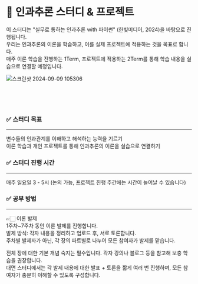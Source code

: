# 💫 인과추론 스터디 & 프로젝트
이 스터디는 "실무로 통하는 인과추론 with 파이썬" (한빛미디어, 2024)을 바탕으로 진행됩니다. </br>
우리는 인과추론의 이론을 학습하고, 이를 실제 프로젝트에 적용하는 것을 목표로 합니다. </br>
매주 이론 학습을 진행하는 1Term, 프로젝트에 적용하는 2Term를 통해 학습 내용을 실습으로 연결할 예정입니다.</br>

![스크린샷 2024-09-09 105306](https://github.com/user-attachments/assets/f8301f98-7a8b-46be-a6fa-47fc8a50ec5b)

</br></br></br>



### ✅ 스터디 목표</br>
---
변수들의 인과관계를 이해하고 해석하는 능력을 기르기</br>
이론 학습과 개인 프로젝트를 통해 인과추론의 이론을 실습으로 연결하기</br>


### ✅ 스터디 진행 시간</br>
---
매주 일요일 3 - 5시 (논의 가능, 프로젝트 진행 주간에는 시간이 늘어날 수 있습니다)</br>

### ✅ 공부 방법
---
👉🏻 이론 발제</br>
1주차~7주차 동안 이론 발제를 진행합니다.</br>
발제 방식: 각자 내용을 정리하고 업로드 후, 서로 토론합니다.</br>
주차별 발제자가 아닌, 각 장의 파트별로 나누어 모든 참여자가 발제를 맡습니다.</br>

전체 장에 대한 기본 개념 숙지는 필수입니다. 각자 강의나 블로그 등을 참고해 보충 학습을 권장합니다.</br>
대면 스터디에서는 각 발제 내용에 대한 발표 + 토론을 짧게 여러 번 진행하며, 모든 참여자가 충분히 이해할 수 있도록 구성합니다.</br>
